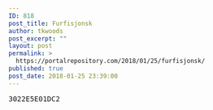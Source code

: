 ```yaml
---
ID: 818
post_title: Furfisjonsk
author: tkwoods
post_excerpt: ""
layout: post
permalink: >
  https://portalrepository.com/2018/01/25/furfisjonsk/
published: true
post_date: 2018-01-25 23:39:00
---
```

<pre>3022E5E01DC2</pre>